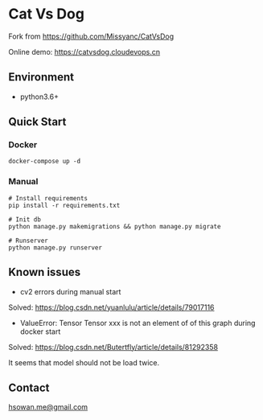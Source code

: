 # Cat Vs Dog

Fork from https://github.com/Missyanc/CatVsDog

Online demo: https://catvsdog.cloudevops.cn

## Environment

* python3.6+

## Quick Start

### Docker

```shell script
docker-compose up -d

```

### Manual

```shell script
# Install requirements
pip install -r requirements.txt

# Init db
python manage.py makemigrations && python manage.py migrate

# Runserver
python manage.py runserver

```

## Known issues

* cv2 errors during manual start

Solved: https://blog.csdn.net/yuanlulu/article/details/79017116

* ValueError: Tensor Tensor xxx is not an element of of this graph during docker start

Solved: https://blog.csdn.net/Butertfly/article/details/81292358

It seems that model should not be load twice.

## Contact

hsowan.me@gmail.com


